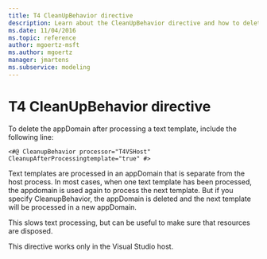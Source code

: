 ```yaml
---
title: T4 CleanUpBehavior directive
description: Learn about the CleanUpBehavior directive and how to delete the appDomain after processing a text template.
ms.date: 11/04/2016
ms.topic: reference
author: mgoertz-msft
ms.author: mgoertz
manager: jmartens
ms.subservice: modeling
---
```

# T4 CleanUpBehavior directive


To delete the appDomain after processing a text template, include the following line:

```
<#@ CleanupBehavior processor="T4VSHost" CleanupAfterProcessingtemplate="true" #>
```

Text templates are processed in an appDomain that is separate from the host process. In most cases, when one text template has been processed, the appdomain is used again to process the next template. But if you specify CleanupBehavior, the appDomain is deleted and the next template will be processed in a new appDomain.

This slows text processing, but can be useful to make sure that resources are disposed.

This directive works only in the Visual Studio host.
